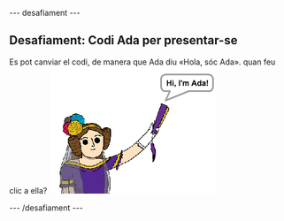 \--- desafiament \---

## Desafiament: Codi Ada per presentar-se

Es pot canviar el codi, de manera que Ada diu «Hola, sóc Ada». quan feu clic a ella? ![captura de pantalla](images/poetry-ada-intro.png)

\--- /desafiament \---